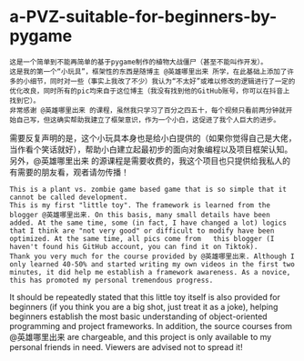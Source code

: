 # a-PVZ-suitable-for-beginners-by-pygame

    这是一个简单到不能再简单的基于pygame制作的植物大战僵尸（甚至不能叫作开发）。
    这是我的第一个“小玩具”，框架性的东西是随博主 @英雄哪里出来 所学，在此基础上添加了许多的小细节，同时对一些（事实上我改了不少）我认为“不太好”或难以修改的逻辑进行了一定的优化改良，同时所有的pic均来自于这位博主（我没有找到他的GitHub账号，你可以在抖音上找到它）。
    非常感谢 @英雄哪里出来 的课程，虽然我只学习了百分之四五十，每个视频只看前两分钟就开始自己写，但这确实帮助我建立了框架意识，作为一个小白，这促进了我个人巨大的进步。
需要反复声明的是，这个小玩具本身也是给小白提供的（如果你觉得自己是大佬，当作看个笑话就好），帮助小白建立起最初步的面向对象编程以及项目框架认知。另外，@英雄哪里出来 的源课程是需要收费的，我这个项目也只提供给我私人的有需要的朋友看，观者请勿传播！

    This is a plant vs. zombie game based game that is so simple that it cannot be called development.
    This is my first "little toy". The framework is learned from the blogger @英雄哪里出来. On this basis, many small details have been added. At the same time, some (in fact, I have changed a lot) logics that I think are "not very good" or difficult to modify have been optimized. At the same time, all pics come from   this blogger (I haven't found his GitHub account, you can find it on Tiktok).
    Thank you very much for the course provided by @英雄哪里出来. Although I only learned 40-50% and started writing my own videos in the first two minutes, it did help me establish a framework awareness. As a novice, this has promoted my personal tremendous progress.
It should be repeatedly stated that this little toy itself is also provided for beginners (if you think you are a big shot, just treat it as a joke), helping beginners establish the most basic understanding of object-oriented programming and project frameworks. In addition, the source courses from @英雄哪里出来 are chargeable, and this project is only available to my personal friends in need. Viewers are advised not to spread it!
